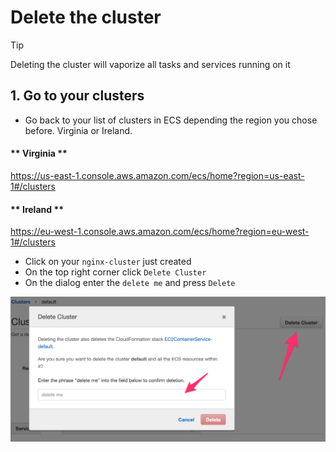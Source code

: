 # Delete the cluster

> [!TIP]
> Deleting the cluster will vaporize all tasks and services running on it

## 1. Go to your clusters

* Go back to your list of clusters in ECS depending the region you chose before. Virginia or Ireland.

<!-- tabs:start -->
#### ** Virginia **
https://us-east-1.console.aws.amazon.com/ecs/home?region=us-east-1#/clusters
#### ** Ireland **
https://eu-west-1.console.aws.amazon.com/ecs/home?region=eu-west-1#/clusters
<!-- tabs:end -->

* Click on your ``nginx-cluster`` just created
* On the top right corner click ``Delete Cluster``
* On the dialog enter the ``delete me`` and press ``Delete``
  
![screenshot](img/1-clean-up-cluster.png)

